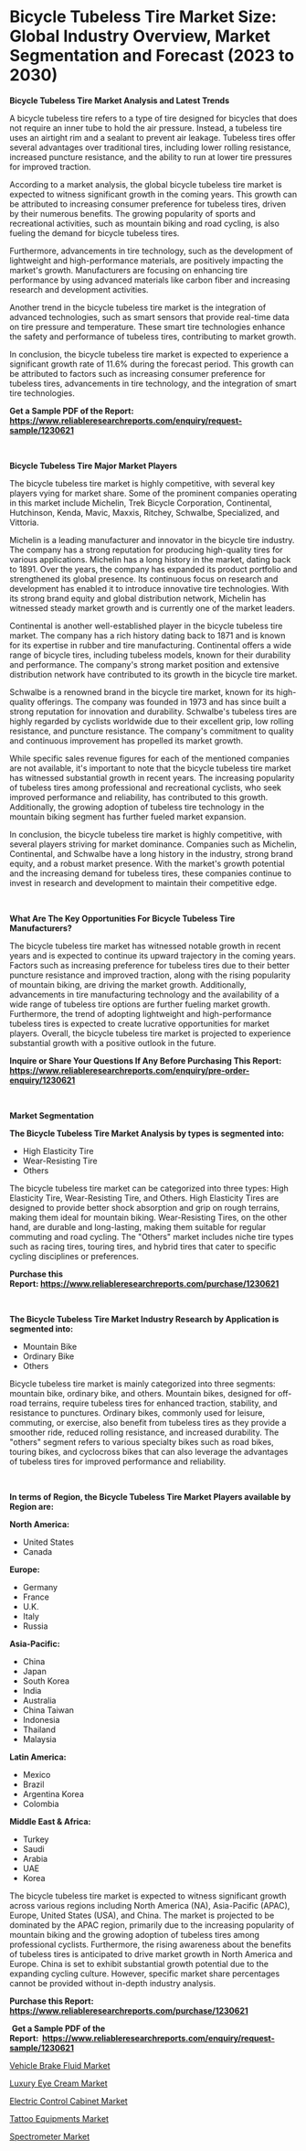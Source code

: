 <p><h1>Bicycle Tubeless Tire Market Size: Global Industry Overview, Market Segmentation and Forecast (2023 to 2030)</h1></p><p><strong>Bicycle Tubeless Tire Market Analysis and Latest Trends</strong></p>
<p><p>A bicycle tubeless tire refers to a type of tire designed for bicycles that does not require an inner tube to hold the air pressure. Instead, a tubeless tire uses an airtight rim and a sealant to prevent air leakage. Tubeless tires offer several advantages over traditional tires, including lower rolling resistance, increased puncture resistance, and the ability to run at lower tire pressures for improved traction.</p><p>According to a market analysis, the global bicycle tubeless tire market is expected to witness significant growth in the coming years. This growth can be attributed to increasing consumer preference for tubeless tires, driven by their numerous benefits. The growing popularity of sports and recreational activities, such as mountain biking and road cycling, is also fueling the demand for bicycle tubeless tires.</p><p>Furthermore, advancements in tire technology, such as the development of lightweight and high-performance materials, are positively impacting the market's growth. Manufacturers are focusing on enhancing tire performance by using advanced materials like carbon fiber and increasing research and development activities.</p><p>Another trend in the bicycle tubeless tire market is the integration of advanced technologies, such as smart sensors that provide real-time data on tire pressure and temperature. These smart tire technologies enhance the safety and performance of tubeless tires, contributing to market growth.</p><p>In conclusion, the bicycle tubeless tire market is expected to experience a significant growth rate of 11.6% during the forecast period. This growth can be attributed to factors such as increasing consumer preference for tubeless tires, advancements in tire technology, and the integration of smart tire technologies.</p></p>
<p><strong>Get a Sample PDF of the Report:&nbsp; <a href="https://www.reliableresearchreports.com/enquiry/request-sample/1230621">https://www.reliableresearchreports.com/enquiry/request-sample/1230621</a></strong></p>
<p>&nbsp;</p>
<p><strong>Bicycle Tubeless Tire Major Market Players</strong></p>
<p><p>The bicycle tubeless tire market is highly competitive, with several key players vying for market share. Some of the prominent companies operating in this market include Michelin, Trek Bicycle Corporation, Continental, Hutchinson, Kenda, Mavic, Maxxis, Ritchey, Schwalbe, Specialized, and Vittoria.</p><p>Michelin is a leading manufacturer and innovator in the bicycle tire industry. The company has a strong reputation for producing high-quality tires for various applications. Michelin has a long history in the market, dating back to 1891. Over the years, the company has expanded its product portfolio and strengthened its global presence. Its continuous focus on research and development has enabled it to introduce innovative tire technologies. With its strong brand equity and global distribution network, Michelin has witnessed steady market growth and is currently one of the market leaders.</p><p>Continental is another well-established player in the bicycle tubeless tire market. The company has a rich history dating back to 1871 and is known for its expertise in rubber and tire manufacturing. Continental offers a wide range of bicycle tires, including tubeless models, known for their durability and performance. The company's strong market position and extensive distribution network have contributed to its growth in the bicycle tire market.</p><p>Schwalbe is a renowned brand in the bicycle tire market, known for its high-quality offerings. The company was founded in 1973 and has since built a strong reputation for innovation and durability. Schwalbe's tubeless tires are highly regarded by cyclists worldwide due to their excellent grip, low rolling resistance, and puncture resistance. The company's commitment to quality and continuous improvement has propelled its market growth.</p><p>While specific sales revenue figures for each of the mentioned companies are not available, it's important to note that the bicycle tubeless tire market has witnessed substantial growth in recent years. The increasing popularity of tubeless tires among professional and recreational cyclists, who seek improved performance and reliability, has contributed to this growth. Additionally, the growing adoption of tubeless tire technology in the mountain biking segment has further fueled market expansion.</p><p>In conclusion, the bicycle tubeless tire market is highly competitive, with several players striving for market dominance. Companies such as Michelin, Continental, and Schwalbe have a long history in the industry, strong brand equity, and a robust market presence. With the market's growth potential and the increasing demand for tubeless tires, these companies continue to invest in research and development to maintain their competitive edge.</p></p>
<p>&nbsp;</p>
<p><strong>What Are The Key Opportunities For Bicycle Tubeless Tire Manufacturers?</strong></p>
<p><p>The bicycle tubeless tire market has witnessed notable growth in recent years and is expected to continue its upward trajectory in the coming years. Factors such as increasing preference for tubeless tires due to their better puncture resistance and improved traction, along with the rising popularity of mountain biking, are driving the market growth. Additionally, advancements in tire manufacturing technology and the availability of a wide range of tubeless tire options are further fueling market growth. Furthermore, the trend of adopting lightweight and high-performance tubeless tires is expected to create lucrative opportunities for market players. Overall, the bicycle tubeless tire market is projected to experience substantial growth with a positive outlook in the future.</p></p>
<p><strong>Inquire or Share Your Questions If Any Before Purchasing This Report: <a href="https://www.reliableresearchreports.com/enquiry/pre-order-enquiry/1230621">https://www.reliableresearchreports.com/enquiry/pre-order-enquiry/1230621</a></strong></p>
<p>&nbsp;</p>
<p><strong>Market Segmentation</strong></p>
<p><strong>The Bicycle Tubeless Tire Market Analysis by types is segmented into:</strong></p>
<p><ul><li>High Elasticity Tire</li><li>Wear-Resisting Tire</li><li>Others</li></ul></p>
<p><p>The bicycle tubeless tire market can be categorized into three types: High Elasticity Tire, Wear-Resisting Tire, and Others. High Elasticity Tires are designed to provide better shock absorption and grip on rough terrains, making them ideal for mountain biking. Wear-Resisting Tires, on the other hand, are durable and long-lasting, making them suitable for regular commuting and road cycling. The "Others" market includes niche tire types such as racing tires, touring tires, and hybrid tires that cater to specific cycling disciplines or preferences.</p></p>
<p><strong>Purchase this Report:&nbsp;<a href="https://www.reliableresearchreports.com/purchase/1230621">https://www.reliableresearchreports.com/purchase/1230621</a></strong></p>
<p>&nbsp;</p>
<p><strong>The Bicycle Tubeless Tire Market Industry Research by Application is segmented into:</strong></p>
<p><ul><li>Mountain Bike</li><li>Ordinary Bike</li><li>Others</li></ul></p>
<p><p>Bicycle tubeless tire market is mainly categorized into three segments: mountain bike, ordinary bike, and others. Mountain bikes, designed for off-road terrains, require tubeless tires for enhanced traction, stability, and resistance to punctures. Ordinary bikes, commonly used for leisure, commuting, or exercise, also benefit from tubeless tires as they provide a smoother ride, reduced rolling resistance, and increased durability. The "others" segment refers to various specialty bikes such as road bikes, touring bikes, and cyclocross bikes that can also leverage the advantages of tubeless tires for improved performance and reliability.</p></p>
<p>&nbsp;</p>
<p><strong>In terms of Region, the Bicycle Tubeless Tire Market Players available by Region are:</strong></p>
<p>
    <p> <strong> North America: </strong>
        <ul>
            <li>United States</li>
            <li>Canada</li>
        </ul>
        </p> 
    <p> <strong> Europe: </strong>
        <ul>
            <li>Germany</li>
            <li>France</li>
            <li>U.K.</li>
            <li>Italy</li>
            <li>Russia</li>
        </ul>
        </p> 
    <p> <strong> Asia-Pacific: </strong>
        <ul>
            <li>China</li>
            <li>Japan</li>
            <li>South Korea</li>
            <li>India</li>
            <li>Australia</li>
            <li>China Taiwan</li>
            <li>Indonesia</li>
            <li>Thailand</li>
            <li>Malaysia</li>
        </ul>
        </p> 
    <p> <strong> Latin America: </strong>
        <ul>
            <li>Mexico</li>
            <li>Brazil</li>
            <li>Argentina Korea</li>
            <li>Colombia</li>
        </ul>
        </p> 
    <p> <strong> Middle East & Africa: </strong>
        <ul>
            <li>Turkey</li>
            <li>Saudi</li>
            <li>Arabia</li>
            <li>UAE</li>
            <li>Korea</li>
        </ul>
    </p>
    </p>
<p><p>The bicycle tubeless tire market is expected to witness significant growth across various regions including North America (NA), Asia-Pacific (APAC), Europe, United States (USA), and China. The market is projected to be dominated by the APAC region, primarily due to the increasing popularity of mountain biking and the growing adoption of tubeless tires among professional cyclists. Furthermore, the rising awareness about the benefits of tubeless tires is anticipated to drive market growth in North America and Europe. China is set to exhibit substantial growth potential due to the expanding cycling culture. However, specific market share percentages cannot be provided without in-depth industry analysis.</p></p>
<p><strong>Purchase this Report: <a href="https://www.reliableresearchreports.com/purchase/1230621">https://www.reliableresearchreports.com/purchase/1230621</a></strong></p>
<p>&nbsp;<strong>Get a Sample PDF of the Report:&nbsp;&nbsp;<a href="https://www.reliableresearchreports.com/enquiry/request-sample/1230621">https://www.reliableresearchreports.com/enquiry/request-sample/1230621</a></strong></p>
<p><strong></strong></p>
<p><p><a href="https://github.com/rahu1506/Market-Research-Report-List-1/blob/main/vehicle-brake-fluid-market.md">Vehicle Brake Fluid Market</a></p><p><a href="https://medium.com/@laneygibson1991/luxury-eye-cream-market-outlook-industry-overview-and-forecast-2023-to-2030-dcb27c772149">Luxury Eye Cream Market</a></p><p><a href="https://www.linkedin.com/pulse/electric-control-cabinet-market-size-2023-2030-global-gbtmc/">Electric Control Cabinet Market</a></p><p><a href="https://medium.com/@javiermante/tattoo-equipments-market-analysis-its-cagr-market-segmentation-and-global-industry-overview-60d0bbee9ffc">Tattoo Equipments Market</a></p><p><a href="https://www.linkedin.com/pulse/spectrometer-market-size-share-amp-trends-analysis-report-tmv6c/">Spectrometer Market</a></p></p>